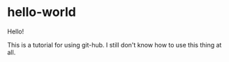# hello-world

Hello!

This is a tutorial for using git-hub. I still don't know how to use this thing at all.
